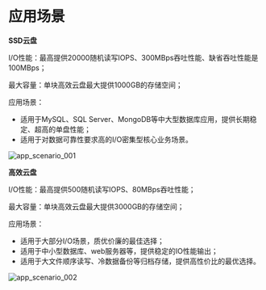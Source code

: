 # 应用场景


**SSD云盘**

I/O性能：最高提供20000随机读写IOPS、300MBps吞吐性能、缺省吞吐性能是100MBps；

最大容量：单块高效云盘最大提供1000GB的存储空间；

应用场景：

- 适用于MySQL、SQL Server、MongoDB等中大型数据库应用，提供长期稳定、超高的单盘性能；
- 适用于对数据可靠性要求高的I/O密集型核心业务场景。


![ app_scenario_001 ](https://github.com/jdcloudcom/cn/blob/edit/image/Elastic-Compute/CloudDisk/Application-Scenarios/app_scenario_001.png)


**高效云盘**


I/O性能：最高提供500随机读写IOPS、80MBps吞吐性能；

最大容量：单块高效云盘最大提供3000GB的存储空间；

应用场景：

- 适用于大部分I/O场景，质优价廉的最佳选择；
- 适用于中小型数据库、web服务器等，提供稳定的IO性能输出；
- 适用于大文件顺序读写、冷数据备份等归档存储，提供高性价比的最优选择。

![ app_scenario_002 ](https://github.com/jdcloudcom/cn/blob/edit/image/Elastic-Compute/CloudDisk/Application-Scenarios/app_scenario_002.png)

